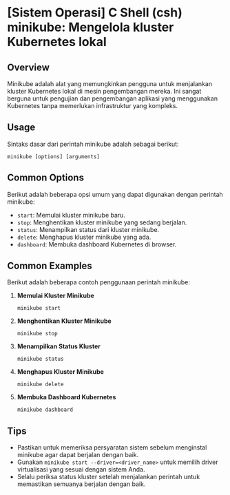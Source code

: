 # [Sistem Operasi] C Shell (csh) minikube: Mengelola kluster Kubernetes lokal

## Overview
Minikube adalah alat yang memungkinkan pengguna untuk menjalankan kluster Kubernetes lokal di mesin pengembangan mereka. Ini sangat berguna untuk pengujian dan pengembangan aplikasi yang menggunakan Kubernetes tanpa memerlukan infrastruktur yang kompleks.

## Usage
Sintaks dasar dari perintah minikube adalah sebagai berikut:

```
minikube [options] [arguments]
```

## Common Options
Berikut adalah beberapa opsi umum yang dapat digunakan dengan perintah minikube:

- `start`: Memulai kluster minikube baru.
- `stop`: Menghentikan kluster minikube yang sedang berjalan.
- `status`: Menampilkan status dari kluster minikube.
- `delete`: Menghapus kluster minikube yang ada.
- `dashboard`: Membuka dashboard Kubernetes di browser.

## Common Examples
Berikut adalah beberapa contoh penggunaan perintah minikube:

1. **Memulai Kluster Minikube**
   ```shell
   minikube start
   ```

2. **Menghentikan Kluster Minikube**
   ```shell
   minikube stop
   ```

3. **Menampilkan Status Kluster**
   ```shell
   minikube status
   ```

4. **Menghapus Kluster Minikube**
   ```shell
   minikube delete
   ```

5. **Membuka Dashboard Kubernetes**
   ```shell
   minikube dashboard
   ```

## Tips
- Pastikan untuk memeriksa persyaratan sistem sebelum menginstal minikube agar dapat berjalan dengan baik.
- Gunakan `minikube start --driver=<driver_name>` untuk memilih driver virtualisasi yang sesuai dengan sistem Anda.
- Selalu periksa status kluster setelah menjalankan perintah untuk memastikan semuanya berjalan dengan baik.